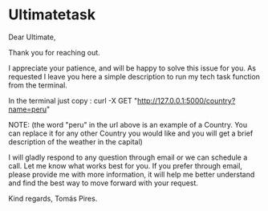 # Ultimatetask
Dear Ultimate,

Thank you for reaching out.

I appreciate your patience, and will be happy to solve this issue for you. 
As requested I leave you here a simple description to run my tech task function from the terminal. 

In the terminal just copy : curl -X GET "http://127.0.0.1:5000/country?name=peru" 

NOTE: (the word "peru" in the url above is an example of a Country. You can replace it for any other Country you would like and you will get a brief description of the weather in the capital)

I will gladly respond to any question through email or we can schedule a call. Let me know what works best for you. If you prefer through email, please provide me with more information, it will help me better understand and find the best way to move forward with your request.

Kind regards,
Tomás Pires.
